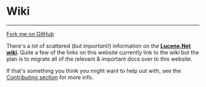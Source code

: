 # Wiki

---

<span id="forkongithub"><a href="https://github.com/apache/lucenenet">Fork me on GitHub</a></span>

There's a lot of scattered (_but important!_) information on the **[Lucene.Net wiki](https://cwiki.apache.org/confluence/display/LUCENENET/Lucene.Net)**. Quite a few of the links on this website currently link to the wiki but the plan is to migrate all of the relevant & important docs over to this website.

If that's something you think you might want to help out with, see the [Contributing section](xref:contributing) for more info.
